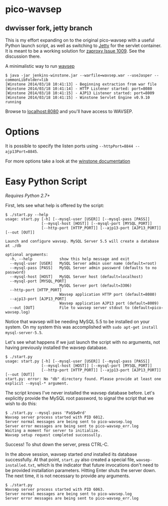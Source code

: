 pico-wavsep
===========

dwvisser fork, jetty branch
---------------------------
This is my effort expanding on to the original pico-wavsep with a useful Python launch script, as
well as switching to [Jetty](http://www.eclipse.org/jetty/) for the servlet container. It is meant to be
a working solution for [zaproxy Issue 1009](https://code.google.com/p/zaproxy/issues/detail?id=1009). See the
discussion there.

A minimalistic way to run [wavsep](https://code.google.com/p/wavsep/)

```console
$ java -jar jenkins-winstone.jar --warfile=wavsep.war --useJasper --commonLibFolder=lib
[Winstone 2014/03/18 10:41:13] - Beginning extraction from war file
[Winstone 2014/03/18 10:41:14] - HTTP Listener started: port=8080
[Winstone 2014/03/18 10:41:15] - AJP13 Listener started: port=8009
[Winstone 2014/03/18 10:41:15] - Winstone Servlet Engine v0.9.10 running
```

Browse to [localhost:8080](http://localhost:8080) and you'll have access to WAVSEP.

Options
=======

It is possible to specify the listen ports using `--httpPort=8844 --ajp13Port=8845`.

For more options take a look at the [winstone documentation](http://winstone.sourceforge.net/#commandLine)

Easy Python Script
==================

_Requires Python 2.7+_

First, lets see what help is offered by the script:

```console
$ ./start.py --help
usage: start.py [-h] [--mysql-user [USER]] [--mysql-pass [PASS]]
                [--mysql-host [HOST]] [--mysql-port [MYSQL_PORT]]
                [--http-port [HTTP_PORT]] [--ajp13-port [AJP13_PORT]] [--out [OUT]]

Launch and configure wavsep. MySQL Server 5.5 will create a database at ./db

optional arguments:
  -h, --help            show this help message and exit
  --mysql-user [USER]   MySQL Server admin user name (default=root)
  --mysql-pass [PASS]   MySQL Server admin password (defaults to no password)
  --mysql-host [HOST]   MySQL Server host (default=localhost)
  --mysql-port [MYSQL_PORT]
                        MySQL Server port (default=3306)
  --http-port [HTTP_PORT]
                        Wavsep application HTTP port (default=8080)
  --ajp13-port [AJP13_PORT]
                        Wavsep application AJP13 port (default=8009)
  --out [OUT]           File to wavsep server stdout to (default=pico-wavsep.log)
```

Notice that wavsep will be needing MySQL 5.5 to be installed on your system.
On my system this was accomplished with
`sudo apt-get install mysql-server-5.5`.

Let's see what happens if we just launch the script with no arguments, not
having previously installed the wavsep database.

```console
$ ./start.py 
usage: start.py [-h] [--mysql-user [USER]] [--mysql-pass [PASS]]
                [--mysql-host [HOST]] [--mysql-port [MYSQL_PORT]]
                [--http-port [HTTP_PORT]] [--ajp13-port [AJP13_PORT]] [--out [OUT]]
start.py: error: No "db" directory found. Please provide at least one explicit --mysql-* argument.
```

The script knows I've never installed the wavsep database before. Let's explicitly provide 
the MySQL root password, to signal the script that we wish to do this:

```console
$ ./start.py --mysql-pass 'Pa$$w0rd'
Wavsep server process started with PID 6012.
Server normal messages are being sent to pico-wavsep.log
Server error messages are being sent to pico-wavsep_err.log
Waiting a moment for server to initialize.
Wavsep setup request completed successully.
```

Success! To shut down the server, press CTRL-C.

In the above session, wavsep started _and_ installed its database
successfully. At that point, `start.py` also created a special file, `wavsep-installed.txt`, which
is the indicator that future invocations don't need to be provided installation parameters. Hitting
Enter shuts the server down. The next time, it is not necessary to provide
any arguments.

```console
$ ./start.py 
Wavsep server process started with PID 6063.
Server normal messages are being sent to pico-wavsep.log
Server error messages are being sent to pico-wavsep_err.log
``` 
